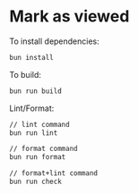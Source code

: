 # Mark as viewed

To install dependencies:
```bash
bun install
```

To build:
```bash
bun run build
```

Lint/Format:
```bash
// lint command
bun run lint

// format command
bun run format

// format+lint command
bun run check
```
